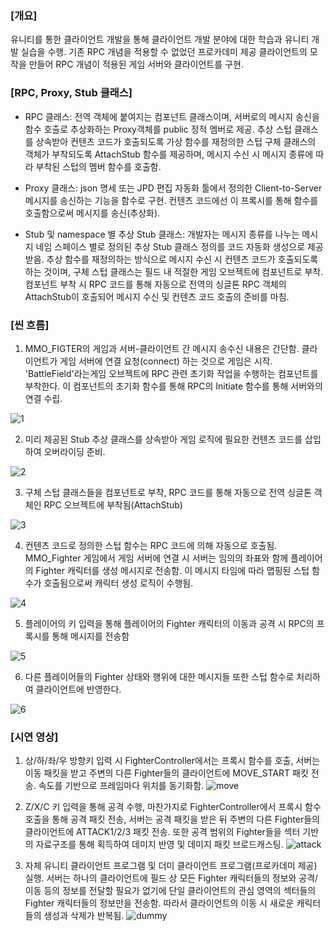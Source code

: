 ### \[개요\]

유니티를 통한 클라이언트 개발을 통해 클라이언트 개발 분야에 대한 학습과
유니티 개발 실습을 수행.
기존 RPC 개념을 적용할 수 없었던 프로카데미 제공 클라이언트의 모작을 만들어 RPC 개념이 적용된 게임 서버와 클라이언트를 구현.

### \[RPC, Proxy, Stub 클래스\]

-   RPC 클래스: 전역 객체에 붙여지는 컴포넌트 클래스이며, 서버로의
    메시지 송신을 함수 호출로 추상화하는 Proxy객체를 public 정적 멤버로
    제공. 추상 스텁 클래스를 상속받아 컨텐츠 코드가 호출되도록 가상
    함수를 재정의한 스텁 구체 클래스의 객체가 부착되도록 AttachStub
    함수를 제공하며, 메시지 수신 시 메시지 종류에 따라 부착된 스텁의
    멤버 함수를 호출함.

-   Proxy 클래스: json 명세 또는 JPD 편집 자동화 툴에서 정의한
    Client-to-Server 메시지를 송신하는 기능을 함수로 구현. 컨텐츠
    코드에선 이 프록시를 통해 함수를 호출함으로써 메시지를 송신(추상화).

-   Stub 및 namespace 별 추상 Stub 클래스: 개발자는 메시지 종류를 나누는
    메시지 네임 스페이스 별로 정의된 추상 Stub 클래스 정의를 코드 자동화
    생성으로 제공 받음. 추상 함수를 재정의하는 방식으로 메시지 수신 시
    컨텐츠 코드가 호출되도록 하는 것이며, 구체 스텁 클래스는 필드 내
    적절한 게임 오브젝트에 컴포넌트로 부착. 컴포넌트 부착 시 RPC 코드를
    통해 자동으로 전역의 싱글톤 RPC 객체의 AttachStub이 호출되어 메시지
    수신 및 컨텐츠 코드 호출의 준비를 마침.

### \[씬 흐름\]

1. MMO_FIGTER의 게임과 서버-클라이언트 간 메시지 송수신 내용은 간단함. 클라이언트가 게임 서버에 연결 요청(connect) 하는 것으로 게임은 시작.
  'BattleField'라는게임 오브젝트에 RPC 관련 초기화 작업을 수행하는 컴포넌트를 부착한다.
  이 컴포넌트의 초기화 함수를 통해 RPC의 Initiate 함수를 통해 서버와의 연결 수립.

  ![1](https://github.com/user-attachments/assets/4c5ae66c-0435-427b-b5ae-0a107c24a9de)
  

2.  미리 제공된 Stub 추상 클래스를 상속받아 게임 로직에 필요한 컨텐츠
    코드를 삽입하여 오버라이딩 준비.

  ![2](https://github.com/user-attachments/assets/3856588a-8ed2-4cc6-a75b-da0588f1a6a4)


3.  구체 스텁 클래스들을 컴포넌트로 부착, RPC 코드를 통해 자동으로 전역
    싱글톤 객체인 RPC 오브젝트에 부착됨(AttachStub)

  ![3](https://github.com/user-attachments/assets/63608139-fb61-412e-8788-ef880e88bf53)

4.  컨텐츠 코드로 정의한 스텁 함수는 RPC 코드에 의해 자동으로 호출됨.
    MMO\_Fighter 게임에서 게임 서버에 연결 시 서버는 임의의 좌표와 함께
    플레이어의 Fighter 캐릭터를 생성 메시지로 전송함. 이 메시지 타임에
    따라 맵핑된 스텁 함수가 호출됨으로써 캐릭터 생성 로직이 수행됨.

  ![4](https://github.com/user-attachments/assets/be9ad13a-a16b-4613-8b65-ae76f669c422)

  
5.  플레이어의 키 입력을 통해 플레이어의 Fighter 캐릭터의 이동과 공격 시
    RPC의 프록시를 통해 메시지를 전송함

  ![5](https://github.com/user-attachments/assets/ef999ad7-be79-4f34-b79a-fbc294251a86)


6.  다른 플레이어들의 Fighter 상태와 행위에 대한 메시지들 또한 스텁
    함수로 처리하여 클라이언트에 반영한다.

  ![6](https://github.com/user-attachments/assets/36e52413-9e7c-4b94-9367-cd2a2dd7c542)


### \[시연 영상\]

1. 상/하/좌/우 방향키 입력 시 FighterController에서는 프록시 함수를 호출, 서버는 이동 패킷을 받고 주변의 다른 Fighter들의 클라이언트에 MOVE_START 패킷 전송. 속도를 기반으로 프레임마다 위치를 동기화함.
   ![move](https://github.com/user-attachments/assets/a12bf3ac-bde8-4457-bab3-ec247c90d305)

2. Z/X/C 키 입력을 통해 공격 수행, 마찬가지로 FighterController에서 프록시 함수 호출을 통해 공격 패킷 전송, 서버는 공격 패킷을 받은 뒤 주변의 다른 Fighter들의 클라이언트에 ATTACK1/2/3 패킷 전송. 또한 공격 범위의 Fighter들을 섹터 기반의 자료구조를 통해 획득하여 데미지 반영 및 데미지 패킷 브로드캐스팅.
   ![attack](https://github.com/user-attachments/assets/9b69dfb1-62a9-49e2-97da-02b16e6a6792)

3. 자체 유니티 클라이언트 프로그램 및 더미 클라이언트 프로그램(프로카데미 제공) 실행. 서버는 하나의 클라이언트에 필드 상 모든 Fighter 캐릭터들의 정보와 공격/이동 등의 정보를 전달할 필요가 없기에 단일 클라이언트의 관심 영역의 섹터들의 Fighter 캐릭터들의 정보만을 전송함. 따라서 클라이언트의 이동 시 새로운 캐릭터들의 생성과 삭제가 반복됨.
    ![dummy](https://github.com/user-attachments/assets/b018e481-a370-48ba-8767-94ec1e8b5f14)

